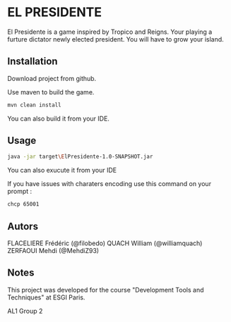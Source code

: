 # EL PRESIDENTE

El Presidente is a game inspired by Tropico and Reigns. Your playing a furture dictator newly elected president. You will have to grow your island.

## Installation

Download project from github.

Use maven to build the game.

```bash
mvn clean install
```
You can also build it from your IDE.
## Usage

```bash
java -jar target\ElPresidente-1.0-SNAPSHOT.jar
```
You can also exucute it from your IDE

If you have issues with charaters encoding use this command on your prompt :

```bash
chcp 65001
```

## Autors
FLACELIERE Frédéric (@filobedo)
QUACH William (@williamquach)
ZERFAOUI Mehdi (@MehdiZ93)

## Notes

This project was developed for the course "Development Tools and Techniques" at ESGI Paris.

AL1 Group 2
